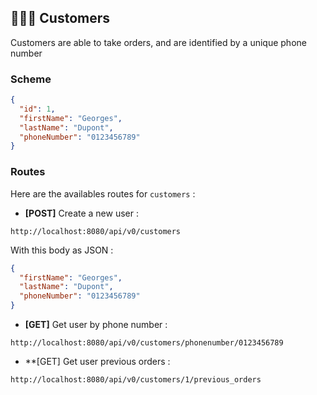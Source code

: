 ## :people_holding_hands: Customers

Customers are able to take orders, and are identified by a unique phone number

### Scheme

```json
{
  "id": 1,
  "firstName": "Georges",
  "lastName": "Dupont",
  "phoneNumber": "0123456789"
}
```

### Routes

Here are the availables routes for `customers` :

- **[POST]** Create a new user :

```http request
http://localhost:8080/api/v0/customers
```

With this body as JSON :

```json
{
  "firstName": "Georges",
  "lastName": "Dupont",
  "phoneNumber": "0123456789"
}
```

- **[GET]** Get user by phone number :

```http request
http://localhost:8080/api/v0/customers/phonenumber/0123456789
```

- **[GET] Get user previous orders :

```http request
http://localhost:8080/api/v0/customers/1/previous_orders
```